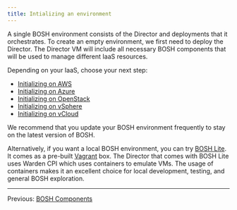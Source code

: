 ```yaml
---
title: Intializing an environment
---
```


A single BOSH environment consists of the Director and deployments that it orchestrates. To create an empty environment, we first need to deploy the Director. The Director VM will include all necessary BOSH components that will be used to manage different IaaS resources.

Depending on your IaaS, choose your next step:

- [Initializing on AWS](init-aws.html)
- [Initializing on Azure](init-azure.html)
- [Initializing on OpenStack](init-openstack.html)
- [Initializing on vSphere](init-vsphere.html)
- [Initializing on vCloud](init-vcloud.html)

We recommend that you update your BOSH environment frequently to stay on the latest version of BOSH.

Alternatively, if you want a local BOSH environment, you can try [BOSH Lite](https://github.com/cloudfoundry/bosh-lite). It comes as a pre-built [Vagrant](https://www.vagrantup.com/) box. The Director that comes with BOSH Lite uses Warden CPI which uses containers to emulate VMs. The usage of containers makes it an excellent choice for local development, testing, and general BOSH exploration.

---
Previous: [BOSH Components](bosh-components.html)
